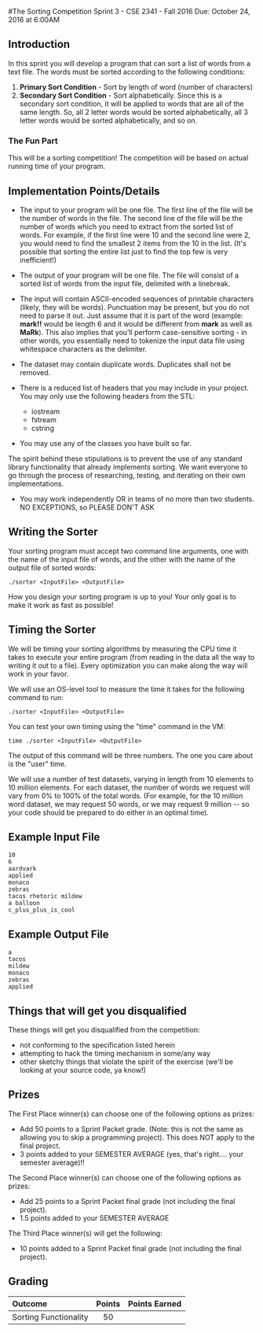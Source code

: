 #The Sorting Competition
Sprint 3 - CSE 2341 - Fall 2016
Due: October 24, 2016 at 6:00AM

## Introduction
In this sprint you will develop a program that can sort a list of words from a text file.  The words must be sorted according to the following conditions:

1. **Primary Sort Condition** - Sort by length of word (number of characters)
2. **Secondary Sort Condition** - Sort alphabetically. Since this is a secondary sort condition, it will be applied to words that are all of the same length. So, all 2 letter words would be sorted alphabetically, all 3 letter words would be sorted alphabetically, and so on.

### The Fun Part
This will be a sorting competition!  The competition will be based on actual running time of your program.

## Implementation Points/Details

+ The input to your program will be one file. The first line of the file will be the number of words in the file. The second line of the file will be the number of words which you need to extract from the sorted list of words. For example, if the first line were 10 and the second line were 2, you would need to find the smallest 2 items from the 10 in the list. (It's possible that sorting the entire list just to find the top few is very inefficient!)

+ The output of your program will be one file. The file will consist of a sorted list of words from the input file, delimited with a linebreak.

+ The input will contain ASCII-encoded sequences of printable characters (likely, they will be words). Punctuation may be present, but you do not need to parse it out. Just assume that it is part of the word (example: **mark!!** would be length 6 and it would be different from **mark** as well as **MaRk**). This also implies that you’ll perform case-sensitive sorting - in other words, you essentially need to tokenize the input data file using whitespace characters as the delimiter.

+ The dataset may contain duplicate words.  Duplicates shall not be removed.

+ There is a reduced list of headers that you may include in your project.  You may only use the following headers from the STL:
    + iostream
    + fstream
    + cstring
+ You may use any of the classes you have built so far.

The spirit behind these stipulations is to prevent the use of any standard library functionality that already implements sorting.  We want everyone to go through the process of researching, testing, and iterating on their own implementations.  

+ You may work independently OR in teams of no more than two students. NO EXCEPTIONS, so PLEASE DON'T ASK

## Writing the Sorter

Your sorting program must accept two command line arguments, one with the name of the input file of words, and the other with the name of the output file of sorted words:
```
./sorter <InputFile> <OutputFile>
```
How you design your sorting program is up to you! Your only goal is to make it work as fast as possible!

## Timing the Sorter

We will be timing your sorting algorithms by measuring the CPU time it takes to execute your entire program (from reading in the data all the way to writing it out to a file).
Every optimization you can make along the way will work in your favor.

We will use an OS-level tool to measure the time it takes for the following command to run:
```
./sorter <InputFile> <OutputFile>
```

You can test your own timing using the "time" command in the VM:

```
time ./sorter <InputFile> <OutputFile>
```

The output of this command will be three numbers. The one you care about is the "user" time.

We will use a number of test datasets, varying in length from 10 elements to 10 million elements. For each dataset, the number of words we request will vary from 0% to 100% of the total words. (For example, for the 10 million word dataset, we may request  50 words, or we may request 9 million -- so your code should be prepared to do either in an optimal time).

## Example Input File

```
10
6
aardvark
applied
monaco
zebras
tacos rhetoric mildew
a balloon
c_plus_plus_is_cool
```

## Example Output File

```
a
tacos
mildew
monaco
zebras
applied
```

## Things that will get you disqualified
These things will get you disqualified from the competition:

+ not conforming to the specification listed herein
+ attempting to hack the timing mechanism in some/any way
+ other sketchy things that violate the spirit of the exercise (we'll be looking at your source code, ya know!)

## Prizes
The First Place winner(s) can choose one of the following options as prizes:

+ Add 50 points to a Sprint Packet grade.  (Note: this is not the same as allowing you to skip a programming project). This does NOT apply to the final project.
+ 3 points added to your SEMESTER AVERAGE (yes, that's right.... your semester average)!!

The Second Place winner(s) can choose one of the following options as prizes:

+ Add 25 points to a Sprint Packet final grade (not including the final project).
+ 1.5 points added to your SEMESTER AVERAGE

The Third Place winner(s) will get the following:

+ 10 points added to a Sprint Packet final grade (not including the final project).

## Grading

|Outcome                  		 	| Points | Points Earned |
|:------------------------			|:----------:|---------------|
|Sorting Functionality      			| 50        |               |
